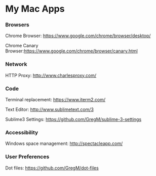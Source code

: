 # My Mac Apps

### Browsers
Chrome Browser: https://www.google.com/chrome/browser/desktop/

Chrome Canary Browser:https://www.google.com/chrome/browser/canary.html

### Network
HTTP Proxy: http://www.charlesproxy.com/

### Code
Terminal replacement: https://www.iterm2.com/

Text Editor: http://www.sublimetext.com/3

Sublime3 Settings: https://github.com/GregM/sublime-3-settings

### Accessibility
Windows space management: http://spectacleapp.com/

### User Preferences
Dot files: https://github.com/GregM/dot-files
